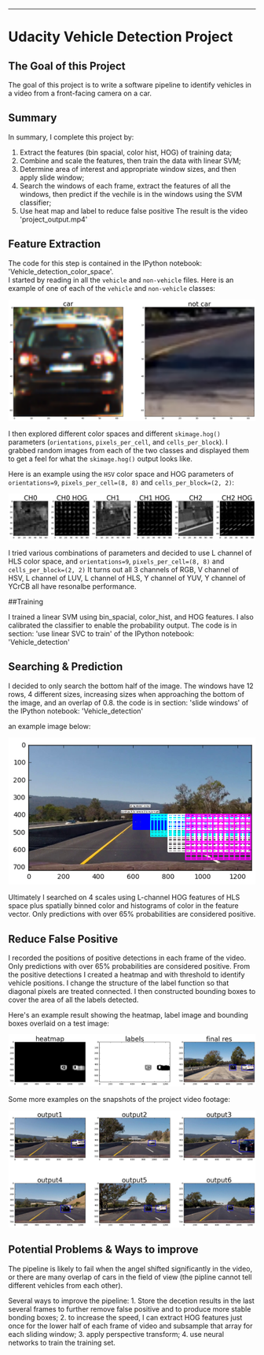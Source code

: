 [//]: # (Image References)
[image1]: ./examples/car_notcar.png
[image2]: ./examples/HSV_HOG.png
[image3]: ./examples/sliding_windows.png
[image4]: ./examples/vehicle_detected.png
[image5]: ./examples/example_output.png
[image6]: ./examples/example_output.jpg
[video1]: ./project_video.mp4

---
# Udacity Vehicle Detection Project 

## The Goal of this Project
The goal of this project is to write a software pipeline to identify vehicles in a video from a front-facing camera on a car. 

## Summary
In summary, I complete this project by: 
1. Extract the features (bin spacial, color hist, HOG) of training data; 
2. Combine and scale the features, then train the data with linear SVM; 
3. Determine area of interest and appropriate window sizes, and then apply slide window; 
4. Search the windows of each frame, extract the features of all the windows, then predict if the vechile is in the windows using the SVM classifier; 
5. Use heat map and label to reduce false positive
The result is the video 'project_output.mp4' 

## Feature Extraction
The code for this step is contained in the IPython notebook: 'Vehicle_detection_color_space'.  
I started by reading in all the `vehicle` and `non-vehicle` files.  Here is an example of one of each of the `vehicle` and `non-vehicle` classes:

![alt text][image1]

I then explored different color spaces and different `skimage.hog()` parameters (`orientations`, `pixels_per_cell`, and `cells_per_block`).  I grabbed random images from each of the two classes and displayed them to get a feel for what the `skimage.hog()` output looks like.

Here is an example using the `HSV` color space and HOG parameters of `orientations=9`, `pixels_per_cell=(8, 8)` and `cells_per_block=(2, 2)`:


![alt text][image2]

I tried various combinations of parameters and decided to use L channel of HLS color space, and `orientations=9`, `pixels_per_cell=(8, 8)` and `cells_per_block=(2, 2)` 
It turns out all 3 channels of RGB, V channel of HSV, L channel of LUV, L channel of HLS, Y channel of YUV, Y channel of YCrCB all have resonalbe performance. 

##Training

I trained a linear SVM using bin_spacial, color_hist, and HOG features. I also calibrated the classifier to enable the probability output. The code is in section: 'use linear SVC to train' of the IPython notebook: 'Vehicle_detection'


## Searching & Prediction

I decided to only search the bottom half of the image. The windows have 12 rows, 4 different sizes, increasing sizes when approaching the bottom of the image, and an overlap of 0.8.  the code is in section: 'slide windows' of the IPython notebook: 'Vehicle_detection'

an example image below:

![alt text][image3]

Ultimately I searched on 4 scales using L-channel HOG features of HLS space plus spatially binned color and histograms of color in the feature vector. Only predictions with over 65% probabilities are considered positive. 

## Reduce False Positive

I recorded the positions of positive detections in each frame of the video. Only predictions with over 65% probabilities are considered positive. From the positive detections I created a heatmap and with threshold to identify vehicle positions. I change the structure of the label function so that diagonal pixels are treated connected. I then constructed bounding boxes to cover the area of all the labels detected.  

Here's an example result showing the heatmap, label image and bounding boxes overlaid on a test image:

![alt text][image5]

Some more examples on the snapshots of the project video footage:

![alt text][image4]

## Potential Problems & Ways to improve

The pipeline is likely to fail when the angel shifted significantly in the video, or there are many overlap of cars in the field of view (the pipline cannot tell different vehicles from each other).

Several ways to improve the pipeline: 1. Store the decetion results in the last several frames to further remove false positive and to produce more stable bonding boxes; 2. to increase the speed, I can extract HOG features just once for the lower half of each frame of video and subsample that array for each sliding window; 3. apply perspective transform; 4. use neural networks to train the training set.
